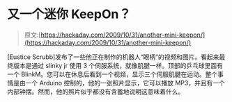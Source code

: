 # 又一个迷你 KeepOn？

> 原文:[https://hackaday.com/2009/10/31/another-mini-keepon/](https://hackaday.com/2009/10/31/another-mini-keepon/)

[Eustice Scrubb]发布了一些他正在制作的机器人“眼柄”的视频和图片。看起来最终版本是通过 slinky jr 使用 3 个伺服系统，就像肌腱一样。顶部的乒乓球里面有一个 BlinkM。您可以在休息后看到一个视频，显示三个伺服肌腱在运动。整个事情是由一个 Arduino 控制的，他的一张照片显示，它可以播放 MP3，并且有一个内部钟摆。然而，他的照片似乎都没有含蓄地说明这意味着什么。